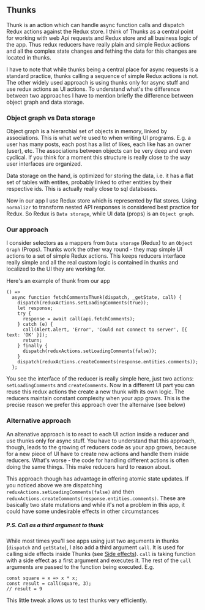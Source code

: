 ## Thunks

Thunk is an action which can handle async function calls and dispatch Redux actions against
the Redux store. I think of Thunks as a central point for working with web Api requests and
Redux store and all business logic of the app. Thus redux reducers have really plain and
simple Redux actions and all the complex state changes and fething the data for this
changes are located in thunks.
 
I have to note that while thunks being a central place for async requests is a standard
practice, thunks calling a sequence of simple Redux actions is not. The other
widely used approach is using thunks only for async stuff and use redux actions as UI
actions. To understand what's the difference between two approaches I have to mention 
briefly the difference between object graph and data storage.
 
### Object graph vs Data storage
 
Object graph is a hierarchial set of objects in memory, linked by associations. This is what we're
used to when writing UI programs. E.g. a user has many posts, each post has a list of
likes, each like has an owner (user), etc. The associations between objects can be
very deep and even cyclical. If you think for a moment this structure is really close to
the way user interfaces are organized.
  
Data storage on the hand, is optimized for storing the data, i.e. it has a flat set of tables
with entites, probably linked to other entities by their respective ids. This is actually
really close to sql databases.
  
Now in our app I use Redux store which is represented by flat stores. Using `normalizr`
to transform nested API responses is considered best practice for Redux. So
Redux is `Data storage`, while UI data (props) is an `Object graph`.
   
### Our approach
 
I consider selectors as a mappers from `Data storage` (Redux) to an `Object Graph` 
(Props). Thunks work the other way round - they map simple UI actions to a set of simple
Redux actions. This keeps reducers interface really simple and all the real custom logic
is contained in thunks and localized to the UI they are working for.
 
Here's an example of thunk from our app
 
 ```
 () =>
   async function fetchCommentsThunk(dispatch, _getState, call) {
     dispatch(reduxActions.setLoadingComments(true));
     let response;
     try {
       response = await call(api.fetchComments);
     } catch (e) {
       call(Alert.alert, 'Error', 'Could not connect to server', [{ text: 'OK' }]);
       return;
     } finally {
       dispatch(reduxActions.setLoadingComments(false));
     }
     dispatch(reduxActions.createComments(response.entities.comments));
   };
 ```
 
 You see the interface of the reducer is really simple here, just two actions: 
 `setLoadingComments` and `createComments`. Now in a different UI part you can reuse
 this redux actions the create a new thunk with its own logic. The reducers maintain constant
 complexity when your app grows. This is the precise reason we prefer this approach
 over the alternaive (see below)
 
### Alternative approach
 
 An altenative approach is to react to each UI action inside a reducer and use thunks only
 for async stuff. You have to understand that this approach, though, leads to the growing
 of reducers code as your app grows, because for a new piece of UI have to create
 new actions and handle them inside reducers. What's worse - the code for handling
 different actions is often doing the same things. This make reducers hard to reason about.
  
 This approach though has advantage in offering atomic state updates. If you noticed above
 we are dispatching `reduxActions.setLoadingComments(false)` and then 
 `reduxActions.createComments(response.entities.comments)`. These are basically two state
 mutations and while it's not a problem in this app, it could have some undesirable 
 effects in other circumstances
  
##### P.S. Call as a third argument to thunk
  
 While most times you'll see apps using just two arguments in thunks 
 (`dispatch` and `getState`), I also add a third argument `call`. It is used for calling
 side effects inside Thunks (see [Side effects](Containers.md)). `call` is taking function
 with a side effect as a first argument and executes it. 
 The rest of the `call` arguments are passed to the function being executed. E.g.
   ```
   const square = x => x * x;
   const result = call(square, 3);
   // result = 9
   ```
   
 This little tweak allows us to test thunks very efficiently.  
 
